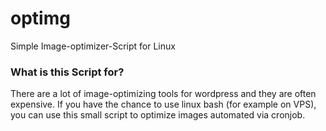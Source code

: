 # optimg
 Simple Image-optimizer-Script for Linux

### What is this Script for?
There are a lot of image-optimizing tools for wordpress and they are often expensive. If you have the chance to use linux bash (for example on VPS), you can use this small script to optimize images automated via cronjob.
